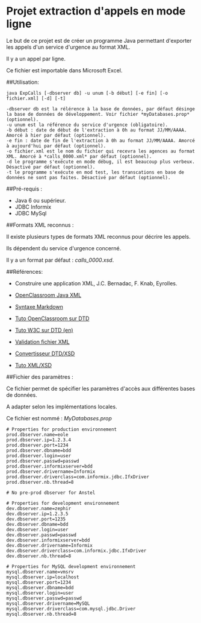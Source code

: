 # Projet extraction d'appels en mode ligne

Le but de ce projet est de créer un programme Java permettant d'exporter les appels d'un service d'urgence au format XML.

Il y a un appel par ligne.

Ce fichier est importable dans Microsoft Excel.

##Utilisation:
```
java ExpCalls [-dbserver db] -u unum [-b début] [-e fin] [-o fichier.xml] [-d] [-t] 

-dbserver db est la rélérence à la base de données, par défaut désinge la base de données de développement. Voir fichier *myDatabases.prop* (optionnel).
-u unum est la référence du service d'urgence (obligatoire).
-b début : date de début de l'extraction à 0h au format JJ/MM/AAAA. Amorcé à hier par défaut (optionnel).
-e fin : date de fin de l'extraction à 0h au format JJ/MM/AAAA. Amorcé à aujourd'hui par défaut (optionnel).
-o fichier.xml est le nom du fichier qui recevra les agences au format XML. Amorcé à *calls_0000.xml* par défaut (optionnel).
-d le programme s'exécute en mode débug, il est beaucoup plus verbeux. Désactivé par défaut (optionnel).
-t le programme s'exécute en mod test, les transcations en base de données ne sont pas faites. Désactivé par défaut (optionnel).
```

##Pré-requis :
- Java 6 ou supérieur.
- JDBC Informix
- JDBC MySql

##Formats XML reconnus :

Il existe plusieurs types de formats XML reconnus pour décrire les appels. 

Ils dépendent du service d'urgence concerné.

Il y a un format par défaut : *calls_0000.xsd*.

##Références:

- Construire une application XML, J.C. Bernadac, F. Knab, Eyrolles.

- [OpenClassroom Java XML](https://openclassrooms.com/courses/structurez-vos-donnees-avec-xml/dom-exemple-d-utilisation-en-java)
- [Syntaxe Markdown](https://github.com/adam-p/markdown-here/wiki/Markdown-Cheatsheet)
- [Tuto OpenClassroom sur DTD](https://openclassrooms.com/courses/structurez-vos-donnees-avec-xml/introduction-aux-definitions-et-aux-dtd)
- [Tuto W3C sur DTD (en)](https://www.google.fr/url?sa=t&rct=j&q=&esrc=s&source=web&cd=1&cad=rja&uact=8&sqi=2&ved=0ahUKEwiDrurll-fMAhWHBsAKHYdzAegQFggfMAA&url=http%3A%2F%2Fwww.w3schools.com%2Fxml%2Fxml_dtd_intro.asp&usg=AFQjCNGCt7X2oRyUSkTES1aXf8GljqhekA&bvm=bv.122448493,d.ZGg)
- [Validation fichier XML](http://www.xmlvalidation.com/)
- [Convertisseur DTD/XSD](http://www.freeformatter.com/xsd-generator.html)
- [Tuto XML/XSD](http://www.codeguru.com/java/article.php/c13529/XSD-Tutorial-XML-Schemas-For-Beginners.htm)

##Fichier des paramètres : 

Ce fichier permet de spécifier les paramètres d'accès aux différentes bases de données.

A adapter selon les implémentations locales.

Ce fichier est nommé : *MyDatabases.prop*
```
# Properties for production environnement
prod.dbserver.name=eole
prod.dbserver.ip=1.2.3.4
prod.dbserver.port=1234
prod.dbserver.dbname=bdd
prod.dbserver.login=user
prod.dbserver.passwd=passwd
prod.dbserver.informixserver=bdd
prod.dbserver.drivername=Informix
prod.dbserver.driverclass=com.informix.jdbc.IfxDriver
prod.dbserver.nb.thread=8

# No pre-prod dbserver for Anstel

# Properties for development environnement
dev.dbserver.name=zephir
dev.dbserver.ip=1.2.3.5
dev.dbserver.port=1235
dev.dbserver.dbname=bdd
dev.dbserver.login=user
dev.dbserver.passwd=passwd
dev.dbserver.informixserver=bdd
dev.dbserver.drivername=Informix
dev.dbserver.driverclass=com.informix.jdbc.IfxDriver
dev.dbserver.nb.thread=8

# Properties for MySQL development environnement
mysql.dbserver.name=vmsrv
mysql.dbserver.ip=localhost
mysql.dbserver.port=1234
mysql.dbserver.dbname=bdd
mysql.dbserver.login=user
mysql.dbserver.passwd=passwd
mysql.dbserver.drivername=MySQL
mysql.dbserver.driverclass=com.mysql.jdbc.Driver
mysql.dbserver.nb.thread=8
```

